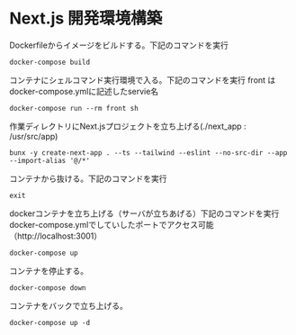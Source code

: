 # Next.js 開発環境構築

Dockerfileからイメージをビルドする。下記のコマンドを実行
```
docker-compose build
```

コンテナにシェルコマンド実行環境で入る。下記のコマンドを実行  front はdocker-compose.ymlに記述したservie名
```
docker-compose run --rm front sh
```

作業ディレクトリにNext.jsプロジェクトを立ち上げる(./next_app : /usr/src/app)
```
bunx -y create-next-app . --ts --tailwind --eslint --no-src-dir --app --import-alias '@/*' 
```

コンテナから抜ける。下記のコマンドを実行
```
exit
```

dockerコンテナを立ち上げる（サーバが立ちあげる）下記のコマンドを実行
docker-compose.ymlでしていしたポートでアクセス可能（http://localhost:3001）
```
docker-compose up
```

コンテナを停止する。
```
docker-compose down
```

コンテナをバックで立ち上げる。
```
docker-compose up -d
```

